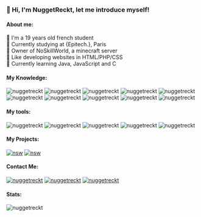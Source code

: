 ### 👋 Hi, I'm NuggetReckt, let me introduce myself!
 
<h4 align="left">About me:</h4>
 	🔹 I'm a 19 years old french student<br>
 	🔹 Currently studying at {Epitech.}, Paris<br>
	🔹 Owner of NoSkillWorld, a minecraft server<br>
	🔹 Like developing websites in HTML/PHP/CSS<br>
	🔹 Currently learning Java, JavaScript and C<br>

<h4 align="left">My Knowledge:</h4>
<p align="left">
  <img src="https://img.shields.io/badge/Java-FF9725.svg?style=for-the-badge&logo=Java&logoColor=white" alt="nuggetreckt"/>
  <img src="https://img.shields.io/badge/Maven-C71A36.svg?style=for-the-badge&logo=apache-maven&logoColor=white" alt="nuggetreckt"/>
  <img src="https://img.shields.io/badge/C-00589D.svg?style=for-the-badge&logo=C&logoColor=white" alt="nuggetreckt"/>
  <img src="https://img.shields.io/badge/Python-3270A1.svg?style=for-the-badge&logo=python&logoColor=white" alt="nuggetreckt"/>
  <img src="https://img.shields.io/badge/PHP-787CB4.svg?style=for-the-badge&logo=PHP&logoColor=white" alt="nuggetreckt"/> 
  <img src="https://img.shields.io/badge/html5-%23E34F26.svg?style=for-the-badge&logo=html5&logoColor=white" alt="nuggetreckt"/>
  <img src="https://img.shields.io/badge/css3-%231572B6.svg?style=for-the-badge&logo=css3&logoColor=white" alt="nuggetreckt"/>
  <img src="https://img.shields.io/badge/git-F05033.svg?style=for-the-badge&logo=git&logoColor=white" alt="nuggetreckt"/>
  <img src="https://img.shields.io/badge/Debian-D80150.svg?style=for-the-badge&logo=debian&logoColor=white" alt="nuggetreckt"/>
  <img src="https://img.shields.io/badge/mysql-00618A.svg?style=for-the-badge&logo=mysql&logoColor=white" alt="nuggetreckt"/>
</p>

<h4 align="left">My tools:</h4>
<p align="left">
  <img src="https://img.shields.io/badge/IntelliJ-IDEA-000000.svg?style=for-the-badge&logo=intellij-idea&logoColor=white" alt="nuggetreckt"/>
  <img src="https://img.shields.io/badge/webstorm-143?style=for-the-badge&logo=webstorm&logoColor=white&color=black" alt="nuggetreckt"/>
  <img src="https://img.shields.io/badge/phpstorm-143?style=for-the-badge&logo=phpstorm&logoColor=white&color=black" alt="nuggetreckt"/>
  <img src="https://img.shields.io/badge/Pycharm-000000.svg?style=for-the-badge&logo=pycharm&logoColor=white" alt="nuggetreckt"/>
  <img src="https://img.shields.io/badge/VSC-5C2D91.svg?style=for-the-badge&logo=visualstudiocode&logoColor=white&color=black" alt="nuggetreckt"/>
</p>

<h4 align="left">My Projects:</h4>
<p align="left">
  <a href="https://discord.noskillworld.fr" target="_blank"><img src="https://img.shields.io/badge/NoSkillWorld-%237289DA.svg?style=for-the-badge&logo=discord&logoColor=white" alt="nsw"/></a>
  <a href="https://discord.ctoutpt.fr" target="_blank"><img src="https://img.shields.io/badge/CTOUTPT.fr-%237289DA.svg?style=for-the-badge&logo=discord&logoColor=white" alt="nsw"/></a>
</p>

<h4 align="left">Contact Me:</h4>
<p align="left"> 
  <a href="https://twitter.com/NuggetReckt" target="_blank"><img src="https://img.shields.io/badge/NuggetReckt-%231DA1F2.svg?style=for-the-badge&logo=Twitter&logoColor=white" alt="nuggetreckt"/></a> 
  <a href="#" target="_blank"><img src="https://img.shields.io/badge/NuggetReckt-%23121011.svg?style=for-the-badge&logo=github&logoColor=white" alt="nuggetreckt"/></a>
  <a href="#" target="_blank"><img src="https://img.shields.io/badge/NuggetReckt-%237289DA.svg?style=for-the-badge&logo=discord&logoColor=white" alt="nuggetreckt"/></a>
</p>
  
<h4 align="left">Stats:</h4>
<p><img align="" src="https://github-readme-stats.vercel.app/api/top-langs/?username=nuggetreckt&theme=blue-green" alt="nuggetreckt"/></p>
